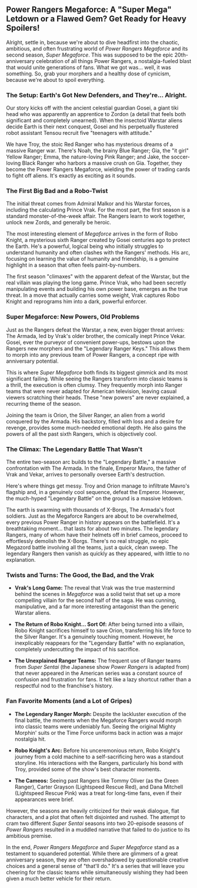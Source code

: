 ## Power Rangers Megaforce: A "Super Mega" Letdown or a Flawed Gem? Get Ready for Heavy Spoilers!

Alright, settle in, because we're about to dive headfirst into the chaotic, ambitious, and often frustrating world of *Power Rangers Megaforce* and its second season, *Super Megaforce*. This was supposed to be the epic 20th-anniversary celebration of all things Power Rangers, a nostalgia-fueled blast that would unite generations of fans. What we got was… well, it was something. So, grab your morphers and a healthy dose of cynicism, because we're about to spoil everything.

### The Setup: Earth's Got New Defenders, and They're... Alright.

Our story kicks off with the ancient celestial guardian Gosei, a giant tiki head who was apparently an apprentice to Zordon (a detail that feels both significant and completely unearned). When the insectoid Warstar aliens decide Earth is their next conquest, Gosei and his perpetually flustered robot assistant Tensou recruit five "teenagers with attitude."

We have Troy, the stoic Red Ranger who has mysterious dreams of a massive Ranger war. There's Noah, the brainy Blue Ranger; Gia, the "it girl" Yellow Ranger; Emma, the nature-loving Pink Ranger; and Jake, the soccer-loving Black Ranger who harbors a massive crush on Gia. Together, they become the Power Rangers Megaforce, wielding the power of trading cards to fight off aliens. It's exactly as exciting as it sounds.

### The First Big Bad and a Robo-Twist

The initial threat comes from Admiral Malkor and his Warstar forces, including the calculating Prince Vrak. For the most part, the first season is a standard monster-of-the-week affair. The Rangers learn to work together, unlock new Zords, and generally be heroic.

The most interesting element of *Megaforce* arrives in the form of Robo Knight, a mysterious sixth Ranger created by Gosei centuries ago to protect the Earth. He's a powerful, logical being who initially struggles to understand humanity and often clashes with the Rangers' methods. His arc, focusing on learning the value of humanity and friendship, is a genuine highlight in a season that often feels paint-by-numbers.

The first season "climaxes" with the apparent defeat of the Warstar, but the real villain was playing the long game. Prince Vrak, who had been secretly manipulating events and building his own power base, emerges as the true threat. In a move that actually carries some weight, Vrak captures Robo Knight and reprograms him into a dark, powerful enforcer.

### Super Megaforce: New Powers, Old Problems

Just as the Rangers defeat the Warstar, a new, even bigger threat arrives: The Armada, led by Vrak's older brother, the comically inept Prince Vekar. Gosei, ever the purveyor of convenient power-ups, bestows upon the Rangers new morphers and the "Legendary Ranger Keys." This allows them to morph into any previous team of Power Rangers, a concept ripe with anniversary potential.

This is where *Super Megaforce* both finds its biggest gimmick and its most significant failing. While seeing the Rangers transform into classic teams is a thrill, the execution is often clumsy. They frequently morph into Ranger teams that were never adapted for American television, leaving casual viewers scratching their heads. These "new powers" are never explained, a recurring theme of the season.

Joining the team is Orion, the Silver Ranger, an alien from a world conquered by the Armada. His backstory, filled with loss and a desire for revenge, provides some much-needed emotional depth. He also gains the powers of all the past sixth Rangers, which is objectively cool.

### The Climax: The Legendary Battle That Wasn't

The entire two-season arc builds to the "Legendary Battle," a massive confrontation with The Armada. In the finale, Emperor Mavro, the father of Vrak and Vekar, arrives to personally oversee Earth's destruction.

Here's where things get messy. Troy and Orion manage to infiltrate Mavro's flagship and, in a genuinely cool sequence, defeat the Emperor. However, the much-hyped "Legendary Battle" on the ground is a massive letdown.

The earth is swarming with thousands of X-Borgs, The Armada's foot soldiers. Just as the Megaforce Rangers are about to be overwhelmed, every previous Power Ranger in history appears on the battlefield. It's a breathtaking moment… that lasts for about two minutes. The legendary Rangers, many of whom have their helmets off in brief cameos, proceed to effortlessly demolish the X-Borgs. There's no real struggle, no epic Megazord battle involving all the teams, just a quick, clean sweep. The legendary Rangers then vanish as quickly as they appeared, with little to no explanation.

### Twists and Turns: The Good, the Bad, and the Vrak

* **Vrak's Long Game:** The reveal that Vrak was the true mastermind behind the scenes in *Megaforce* was a solid twist that set up a more compelling villain for the second half of the saga. He was cunning, manipulative, and a far more interesting antagonist than the generic Warstar aliens.

* **The Return of Robo Knight... Sort Of:** After being turned into a villain, Robo Knight sacrifices himself to save Orion, transferring his life force to the Silver Ranger. It's a genuinely touching moment. However, he inexplicably reappears for the "Legendary Battle" with no explanation, completely undercutting the impact of his sacrifice.

* **The Unexplained Ranger Teams:** The frequent use of Ranger teams from *Super Sentai* (the Japanese show *Power Rangers* is adapted from) that never appeared in the American series was a constant source of confusion and frustration for fans. It felt like a lazy shortcut rather than a respectful nod to the franchise's history.

### Fan Favorite Moments (and a Lot of Gripes)

* **The Legendary Ranger Morph:** Despite the lackluster execution of the final battle, the moments when the Megaforce Rangers would morph into classic teams were undeniably fun. Seeing the original Mighty Morphin' suits or the Time Force uniforms back in action was a major nostalgia hit.

* **Robo Knight's Arc:** Before his unceremonious return, Robo Knight's journey from a cold machine to a self-sacrificing hero was a standout storyline. His interactions with the Rangers, particularly his bond with Troy, provided some of the show's best character moments.

* **The Cameos:** Seeing past Rangers like Tommy Oliver (as the Green Ranger), Carter Grayson (Lightspeed Rescue Red), and Dana Mitchell (Lightspeed Rescue Pink) was a treat for long-time fans, even if their appearances were brief.

However, the seasons are heavily criticized for their weak dialogue, flat characters, and a plot that often felt disjointed and rushed. The attempt to cram two different *Super Sentai* seasons into two 20-episode seasons of *Power Rangers* resulted in a muddled narrative that failed to do justice to its ambitious premise.

In the end, *Power Rangers Megaforce* and *Super Megaforce* stand as a testament to squandered potential. While there are glimmers of a great anniversary season, they are often overshadowed by questionable creative choices and a general sense of "that'll do." It's a series that will leave you cheering for the classic teams while simultaneously wishing they had been given a much better vehicle for their return.